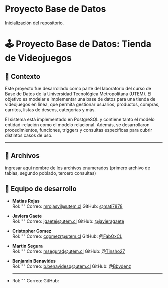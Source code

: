 # Proyecto Base de Datos
Inicialización del repositorio.

# 🕹️ Proyecto Base de Datos: Tienda de Videojuegos

## 🎯 Contexto

Este proyecto fue desarrollado como parte del laboratorio del curso de Base de Datos de la Universidad Tecnológica Metropolitana (UTEM). El objetivo es modelar e implementar una base de datos para una tienda de videojuegos en línea, que permita gestionar usuarios, productos, compras, carritos, listas de deseos, categorías y más.

El sistema está implementado en PostgreSQL y contiene tanto el modelo entidad-relación como el modelo relacional. Además, se desarrollaron procedimientos, funciones, triggers y consultas específicas para cubrir distintos casos de uso.

---

## 📁 Archivos

ingresar aqui nombre de los archivos enumerados (primero archivo de tablas, segundo poblado, tercero consultas)

## 👥 Equipo de desarrollo

- **Matias Rojas**  
  Rol: "" 
  Correo: mrojasvil@utem.cl 
  GitHub: [@mati7878](https://github.com/mati7878)

- **Javiera Gaete**  
  Rol: "" 
  Correo: jgaetej@utem.cl
  GitHub: [@javieragaete](https://github.com/javieragaete)

- **Cristopher Gomez**  
  Rol: "" 
  Correo: cgomezr@utem.cl
  GitHub: [@FabOxCL](https://github.com/FabOxCL)

- **Martin Segura**  
  Rol: "" 
  Correo: msegurad@utem.cl
  GitHub: [@Tinsho27](https://github.com/Tinsho27)

- **Benjamin Benavides**  
  Rol: "" 
  Correo: b.benavidesq@utem.cl
  GitHub: [@Bbvdenz](https://github.com/Bbvdenz)

- ****  
  Rol: "" 
  Correo: 
  GitHub:
